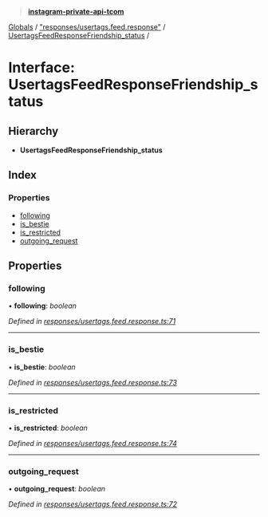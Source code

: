 > **[instagram-private-api-tcom](../README.md)**

[Globals](../README.md) / ["responses/usertags.feed.response"](../modules/_responses_usertags_feed_response_.md) / [UsertagsFeedResponseFriendship_status](_responses_usertags_feed_response_.usertagsfeedresponsefriendship_status.md) /

# Interface: UsertagsFeedResponseFriendship_status

## Hierarchy

* **UsertagsFeedResponseFriendship_status**

## Index

### Properties

* [following](_responses_usertags_feed_response_.usertagsfeedresponsefriendship_status.md#following)
* [is_bestie](_responses_usertags_feed_response_.usertagsfeedresponsefriendship_status.md#is_bestie)
* [is_restricted](_responses_usertags_feed_response_.usertagsfeedresponsefriendship_status.md#is_restricted)
* [outgoing_request](_responses_usertags_feed_response_.usertagsfeedresponsefriendship_status.md#outgoing_request)

## Properties

###  following

• **following**: *boolean*

*Defined in [responses/usertags.feed.response.ts:71](https://github.com/cuonglnhust/instagram-private-api-tcom/blob/3e16058/src/responses/usertags.feed.response.ts#L71)*

___

###  is_bestie

• **is_bestie**: *boolean*

*Defined in [responses/usertags.feed.response.ts:73](https://github.com/cuonglnhust/instagram-private-api-tcom/blob/3e16058/src/responses/usertags.feed.response.ts#L73)*

___

###  is_restricted

• **is_restricted**: *boolean*

*Defined in [responses/usertags.feed.response.ts:74](https://github.com/cuonglnhust/instagram-private-api-tcom/blob/3e16058/src/responses/usertags.feed.response.ts#L74)*

___

###  outgoing_request

• **outgoing_request**: *boolean*

*Defined in [responses/usertags.feed.response.ts:72](https://github.com/cuonglnhust/instagram-private-api-tcom/blob/3e16058/src/responses/usertags.feed.response.ts#L72)*